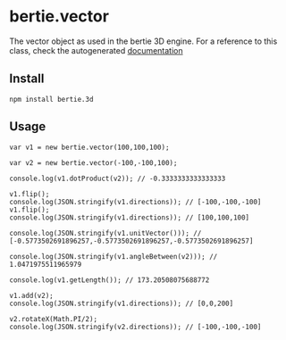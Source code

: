 # bertie.vector
The vector object as used in the bertie 3D engine. For a reference to this class, check the autogenerated [documentation](https://www.pauliclark.co.uk/vendor/bertie-3d/bertie.vector/doc/bertie.vector.html)

## Install
```
npm install bertie.3d
```

## Usage

```
var v1 = new bertie.vector(100,100,100);

var v2 = new bertie.vector(-100,-100,100);

console.log(v1.dotProduct(v2)); // -0.3333333333333333

v1.flip();
console.log(JSON.stringify(v1.directions)); // [-100,-100,-100]
v1.flip();
console.log(JSON.stringify(v1.directions)); // [100,100,100]

console.log(JSON.stringify(v1.unitVector())); // [-0.5773502691896257,-0.5773502691896257,-0.5773502691896257]

console.log(JSON.stringify(v1.angleBetween(v2))); // 1.0471975511965979

console.log(v1.getLength()); // 173.20508075688772

v1.add(v2);
console.log(JSON.stringify(v1.directions)); // [0,0,200]

v2.rotateX(Math.PI/2);
console.log(JSON.stringify(v2.directions)); // [-100,-100,-100]
```